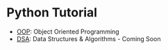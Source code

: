Python Tutorial
===
- [OOP](/oop/README.md): Object Oriented Programming
- [DSA](/dsa/README.md): Data Structures & Algorithms - Coming Soon
